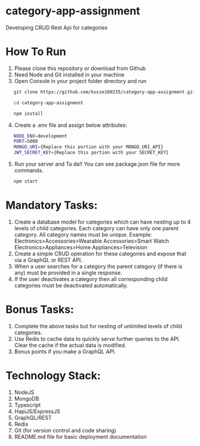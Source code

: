 # category-app-assignment
Developing CRUD Rest Api for categories 

# How To Run
1. Please clone this repository or download from Github
2. Need Node and Git installed in your machine
3. Open Console in your project folder directory and run 

```sh
   git clone https://github.com/kucse160235/category-app-assignment.git
```
```sh
   cd category-app-assignment
```
```sh
   npm install
```
4. Create a .env file and assign below attributes:
```sh
   NODE_ENV=development
   PORT=5000
   MONGO_URI={Replace this portion with your MONGO_URI_API}
   JWT_SECRET_KEY={Replace this portion with your SECRET_KEY}
```

5. Run your server and Ta da!! You can see package.json file for more commands.
```sh
   npm start
```

# Mandatory Tasks:
1. Create a database model for categories which can have nesting up to 4 levels of
child categories. Each category can have only one parent category. All category
names must be unique. Example:
Electronics>Accessories>Wearable Accessories>Smart Watch
Electronics>Appliances>Home Appliances>Television
2. Create a simple CRUD operation for these categories and expose that via a
GraphQL or REST API.
3. When a user searches for a category the parent category (if there is any) must be
provided in a single response.
4. If the user deactivates a category then all corresponding child categories must be
deactivated automatically.

# Bonus Tasks:
1. Complete the above tasks but for nesting of unlimited levels of child categories.
2. Use Redis to cache data to quickly serve further queries to the API. Clear the cache
if the actual data is modified.
3. Bonus points if you make a GraphQL API.

# Technology Stack:
1. NodeJS
2. MongoDB
3. Typescript
4. HapiJS/ExpressJS
5. GraphQL/REST
6. Redis
7. Git (for version control and code sharing)
8. README.md file for basic deployment documentation
